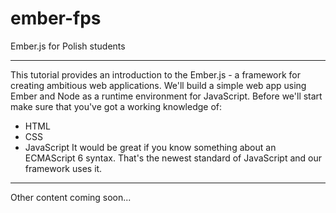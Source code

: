 # ember-fps
Ember.js for Polish students

***

This tutorial provides an introduction to the Ember.js - a framework for creating ambitious web applications. We'll build a simple web app using Ember and Node as a runtime environment for JavaScript. Before we'll start make sure that you've got a working knowledge of:
* HTML
* CSS
* JavaScript
It would be great if you know something about an ECMAScript 6 syntax. That's the newest standard of JavaScript and our framework uses it.

***

Other content coming soon...
